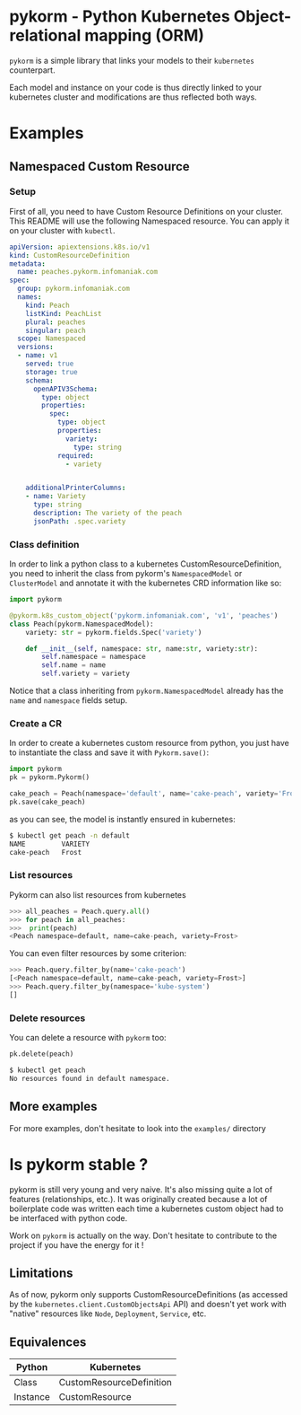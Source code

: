 # pykorm - Python Kubernetes Object-relational mapping (ORM)

`pykorm` is a simple library that links your models to their `kubernetes` counterpart.

Each model and instance on your code is thus directly linked to your kubernetes
cluster and modifications are thus reflected both ways.

# Examples
## Namespaced Custom Resource
### Setup
First of all, you need to have Custom Resource Definitions on your cluster.  
This README will use the following Namespaced resource. You can apply it on your 
cluster with `kubectl`.

```yaml
apiVersion: apiextensions.k8s.io/v1
kind: CustomResourceDefinition
metadata:
  name: peaches.pykorm.infomaniak.com
spec:
  group: pykorm.infomaniak.com
  names:
    kind: Peach
    listKind: PeachList
    plural: peaches
    singular: peach
  scope: Namespaced
  versions:
  - name: v1
    served: true
    storage: true
    schema:
      openAPIV3Schema:
        type: object
        properties:
          spec:
            type: object
            properties:
              variety:
                type: string
            required:
              - variety


    additionalPrinterColumns:
    - name: Variety
      type: string
      description: The variety of the peach
      jsonPath: .spec.variety
```

### Class definition
In order to link a python class to a kubernetes CustomResourceDefinition,
you need to inherit the class from pykorm's `NamespacedModel` or `ClusterModel` 
and annotate it with the kubernetes CRD information like so:
```python
import pykorm

@pykorm.k8s_custom_object('pykorm.infomaniak.com', 'v1', 'peaches')
class Peach(pykorm.NamespacedModel):
    variety: str = pykorm.fields.Spec('variety')

    def __init__(self, namespace: str, name:str, variety:str):
        self.namespace = namespace
        self.name = name
        self.variety = variety
```

Notice that a class inheriting from `pykorm.NamespacedModel` already has the 
`name` and `namespace` fields setup.

### Create a CR
In order to create a kubernetes custom resource from python, you just
have to instantiate the class and save it with `Pykorm.save()`:
```python
import pykorm
pk = pykorm.Pykorm()

cake_peach = Peach(namespace='default', name='cake-peach', variety='Frost')
pk.save(cake_peach)
```
as you can see, the model is instantly ensured in kubernetes:
```bash
$ kubectl get peach -n default
NAME         VARIETY
cake-peach   Frost
```

### List resources
Pykorm can also list resources from kubernetes
```python
>>> all_peaches = Peach.query.all()
>>> for peach in all_peaches:
>>>  print(peach)
<Peach namespace=default, name=cake-peach, variety=Frost>
```

You can even filter resources by some criterion:
```python
>>> Peach.query.filter_by(name='cake-peach')
[<Peach namespace=default, name=cake-peach, variety=Frost>]
>>> Peach.query.filter_by(namespace='kube-system')
[]
```

### Delete resources
You can delete a resource with `pykorm` too:
```python
pk.delete(peach)
```
```bash
$ kubectl get peach
No resources found in default namespace.
```

## More examples
For more examples, don't hesitate to look into the `examples/` directory


# Is pykorm stable ?
pykorm is still very young and very naive. It's also missing quite a lot of 
features (relationships, etc.).
It was originally created because a lot of boilerplate code was written each
time a kubernetes custom object had to be interfaced with python 
code.

Work on `pykorm` is actually on the way. Don't hesitate to contribute to the 
project if you have the energy for it !

## Limitations
As of now, pykorm only supports CustomResourceDefinitions (as accessed by the `kubernetes.client.CustomObjectsApi` API)
and doesn't yet work with "native" resources like `Node`, `Deployment`, `Service`, etc.


## Equivalences
| Python   | Kubernetes  |
|----------|-------------|
| Class    | CustomResourceDefinition |
| Instance | CustomResource |
